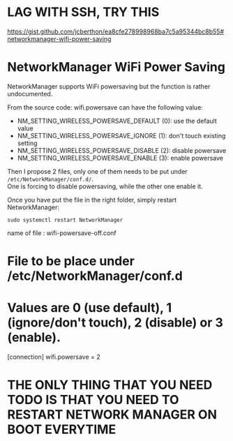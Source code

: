 # LAG WITH SSH, TRY THIS

https://gist.github.com/jcberthon/ea8cfe278998968ba7c5a95344bc8b55#networkmanager-wifi-power-saving

NetworkManager WiFi Power Saving
================================

NetworkManager supports WiFi powersaving but the function is rather undocumented.

From the source code: wifi.powersave can have the following value:

  - NM_SETTING_WIRELESS_POWERSAVE_DEFAULT (0): use the default value
  - NM_SETTING_WIRELESS_POWERSAVE_IGNORE  (1): don't touch existing setting
  - NM_SETTING_WIRELESS_POWERSAVE_DISABLE (2): disable powersave
  - NM_SETTING_WIRELESS_POWERSAVE_ENABLE  (3): enable powersave

Then I propose 2 files, only one of them needs to be put under `/etc/NetworkManager/conf.d/`.  
One is forcing to disable powersaving, while the other one enable it.

Once you have put the file in the right folder, simply restart NetworkManager:

    sudo systemctl restart NetworkManager

name of file : wifi-powersave-off.conf
# File to be place under /etc/NetworkManager/conf.d
# Values are 0 (use default), 1 (ignore/don't touch), 2 (disable) or 3 (enable).
[connection]
wifi.powersave = 2

# THE ONLY THING THAT YOU NEED TODO IS THAT YOU NEED TO RESTART NETWORK MANAGER ON BOOT EVERYTIME
